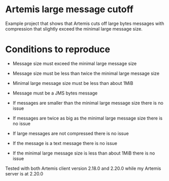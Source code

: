# Artemis large message cutoff

Example project that shows that Artemis cuts off large bytes messages with compression that slightly exceed the minimal large message size.

# Conditions to reproduce

- Message size must exceed the minimal large message size
- Message size must be less than twice the minimal large message size
- Minimal large message size must be less than about 1MiB  
- Message must be a JMS bytes message


- If messages are smaller than the minimal large message size there is no issue
- If messages are twice as big as the minimal large message size there is no issue
- If large messages are not compressed there is no issue
- If the message is a text message there is no issue
- If the minimal large message size is less than about 1MiB there is no issue

Tested with both Artemis client version 2.18.0 and 2.20.0 while my Artemis server is at 2.20.0
